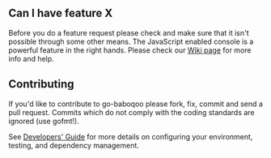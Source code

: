 ## Can I have feature X

Before you do a feature request please check and make sure that it isn't possible
through some other means. The JavaScript enabled console is a powerful feature
in the right hands. Please check our [Wiki page](https://github.com/baboqoo/go-baboqoo/wiki) for more info
and help.

## Contributing

If you'd like to contribute to go-baboqoo please fork, fix, commit and
send a pull request. Commits which do not comply with the coding standards
are ignored (use gofmt!).

See [Developers' Guide](https://github.com/baboqoo/go-baboqoo/wiki/Developers'-Guide)
for more details on configuring your environment, testing, and
dependency management.
